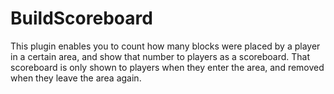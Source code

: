 BuildScoreboard
===============

This plugin enables you to count how many blocks were placed by a player in a certain area, and show that number to players as a scoreboard. That scoreboard
is only shown to players when they enter the area, and removed when they
leave the area again.
